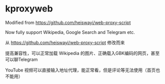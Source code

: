 # kproxyweb
Modified from https://github.com/heiswayi/web-proxy-script

Now fully support Wikipedia, Google Search and Telegram etc.

从 https://github.com/heiswayi/web-proxy-script 修改而来

提高兼容性，可以正常加载 Wikipedia 的图片、正确载入GBK编码的网页，甚至可以聊Telegram

YouTube 视频可以直接输入地址代理，能正常看，但是评论等无法使用（首页也不能用）
